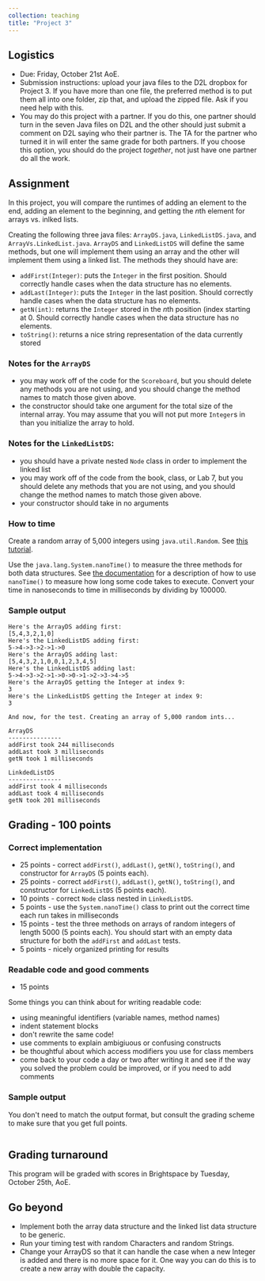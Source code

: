 ```yaml
---
collection: teaching
title: "Project 3"
---
```


## Logistics
* Due: Friday, October 21st AoE.
* Submission instructions: upload your java files to the D2L dropbox for
    Project 3. If you have more than one file, the preferred method is to put them all into one folder, zip
	that, and upload the zipped file. Ask if you need help with this.
* You may do this project with a partner. If you do this, one partner should
	turn in the seven Java files on D2L and the other should just submit a
	comment on D2L saying who their partner is. The TA for the partner who
	turned it in will enter the same grade for both partners. If you choose
	this option, you should do the project *together*, not just have one
	partner do all the work.


## Assignment

In this project, you will compare the runtimes of adding an element to the end,
adding an element to the beginning, and getting the *n*th element for arrays
vs. inlked lists.

Creating the following three java files: `ArrayDS.java`, `LinkedListDS.java`,
and `ArrayVs.LinkedList.java`. `ArrayDS` and `LinkedListDS` will define the
same methods, but one will implement them using an array and the other will
implement them using a linked list. The methods they should have are:

* `addFirst(Integer)`: puts the `Integer` in the first position. Should
	correctly handle cases when the data structure has no elements.
* `addLast(Integer)`: puts the `Integer` in the last position. Should
	correctly handle cases when the data structure has no elements.
* `getN(int)`: returns the `Integer` stored in the *n*th position (index starting
	at 0. Should correctly handle cases when the data structure has no elements.
* `toString()`: returns a nice string representation of the data currently
	stored

### Notes for the `ArrayDS`
* you may work off of the code for the `Scoreboard`, but you should delete any
	methods you are not using, and you should change the method names to match
	those given above.
* the constructor should take one argument for the total size of the internal
	array. You may assume that you will not put more `Integer`s in than you initialize
	the array to hold.

### Notes for the `LinkedListDS`:
* you should have a private nested `Node` class in order to implement the
	linked list
* you may work off of the code from the book, class, or Lab 7, but you should delete any
	methods that you are not using, and you should change the method names to
	match those given above.
* your constructor should take in no arguments

### How to time

Create a random array of 5,000 integers using `java.util.Random`. See [this
tutorial](https://www.tutorialspoint.com/generate-a-random-array-of-integers-in-java).

Use the `java.lang.System.nanoTime()` to measure the three methods for both
data structures. See [the
documentation](https://docs.oracle.com/en/java/javase/17/docs/api/java.base/java/lang/System.html#nanoTime())
for a description of how to use `nanoTime()` to measure how long some code
takes to execute. Convert your time in nanoseconds to time in milliseconds by
dividing by 100000.

### Sample output

```
Here's the ArrayDS adding first:
[5,4,3,2,1,0]
Here's the LinkedListDS adding first:
5->4->3->2->1->0
Here's the ArrayDS adding last:
[5,4,3,2,1,0,0,1,2,3,4,5]
Here's the LinkedListDS adding last:
5->4->3->2->1->0->0->1->2->3->4->5
Here's the ArrayDS getting the Integer at index 9:
3
Here's the LinkedListDS getting the Integer at index 9:
3

And now, for the test. Creating an array of 5,000 random ints...

ArrayDS
---------------
addFirst took 244 milliseconds
addLast took 3 milliseconds
getN took 1 milliseconds

LinkdedListDS
---------------
addFirst took 4 milliseconds
addLast took 4 milliseconds
getN took 201 milliseconds
```


## Grading - 100 points

### Correct implementation
* 25 points - correct `addFirst()`, `addLast()`, `getN()`, `toString()`, and
	constructor for `ArrayDS` (5 points each).
* 25 points - correct `addFirst()`, `addLast()`, `getN()`, `toString()`, and
	constructor for `LinkedListDS` (5 points each).
* 10 points - correct `Node` class nested in `LinkedListDS`.
* 5 points - use the `System.nanoTime()` class to print out the correct time
	each run takes in milliseconds
* 15 points - test the three methods on arrays of random integers of length 5000 (5 points each). You should start with an empty data structure for both the `addFirst` and `addLast` tests.
* 5 points - nicely organized printing for results

### Readable code and good comments
* 15 points

Some things you can think about for writing readable code:
* using meaningful identifiers (variable names, method names)
* indent statement blocks
* don't rewrite the same code!
* use comments to explain ambigiuous or confusing constructs
* be thoughtful about which access modifiers you use for class members
* come back to your code a day or two after writing it and see if the way you
	solved the problem could be improved, or if you need to add comments

### Sample output

You don't need to match the output format, but consult the grading scheme to
make sure that you get full points.

```
```

## Grading turnaround
This program will be graded with scores in Brightspace by Tuesday, October 25th, AoE.

## Go beyond
* Implement both the array data structure and the linked list data structure to
be generic.
* Run your timing test with random Characters and random Strings.
* Change your ArrayDS so that it can handle the case when a new Integer is
added and there is no more space for it. One way you can do this is to create a
new array with double the capacity.
